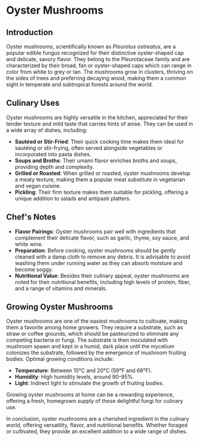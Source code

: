 # Oyster Mushrooms

## Introduction

Oyster mushrooms, scientifically known as *Pleurotus ostreatus*, are a popular edible fungus recognized for their distinctive oyster-shaped cap and delicate, savory flavor. They belong to the Pleurotaceae family and are characterized by their broad, fan or oyster-shaped caps which can range in color from white to grey or tan. The mushrooms grow in clusters, thriving on the sides of trees and preferring decaying wood, making them a common sight in temperate and subtropical forests around the world.

## Culinary Uses

Oyster mushrooms are highly versatile in the kitchen, appreciated for their tender texture and mild taste that carries hints of anise. They can be used in a wide array of dishes, including:

- **Sautéed or Stir-Fried**: Their quick cooking time makes them ideal for sautéing or stir-frying, often served alongside vegetables or incorporated into pasta dishes.
- **Soups and Broths**: Their umami flavor enriches broths and soups, providing depth and complexity.
- **Grilled or Roasted**: When grilled or roasted, oyster mushrooms develop a meaty texture, making them a popular meat substitute in vegetarian and vegan cuisine.
- **Pickling**: Their firm texture makes them suitable for pickling, offering a unique addition to salads and antipasti platters.

## Chef's Notes

- **Flavor Pairings**: Oyster mushrooms pair well with ingredients that complement their delicate flavor, such as garlic, thyme, soy sauce, and white wine.
- **Preparation**: Before cooking, oyster mushrooms should be gently cleaned with a damp cloth to remove any debris. It is advisable to avoid washing them under running water as they can absorb moisture and become soggy.
- **Nutritional Value**: Besides their culinary appeal, oyster mushrooms are noted for their nutritional benefits, including high levels of protein, fiber, and a range of vitamins and minerals.

## Growing Oyster Mushrooms

Oyster mushrooms are one of the easiest mushrooms to cultivate, making them a favorite among home growers. They require a substrate, such as straw or coffee grounds, which should be pasteurized to eliminate any competing bacteria or fungi. The substrate is then inoculated with mushroom spawn and kept in a humid, dark place until the mycelium colonizes the substrate, followed by the emergence of mushroom fruiting bodies. Optimal growing conditions include:

- **Temperature**: Between 15°C and 20°C (59°F and 68°F).
- **Humidity**: High humidity levels, around 90-95%.
- **Light**: Indirect light to stimulate the growth of fruiting bodies.

Growing oyster mushrooms at home can be a rewarding experience, offering a fresh, homegrown supply of these delightful fungi for culinary use.

In conclusion, oyster mushrooms are a cherished ingredient in the culinary world, offering versatility, flavor, and nutritional benefits. Whether foraged or cultivated, they provide an excellent addition to a wide range of dishes.